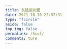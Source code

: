 ```yaml
---
title: 友链朋友圈
date: 2021-10-16 22:37:31
type: "fcircle"
aside: false
top_img: false
permalink: /hcof/
comments: ture
---
```


<script>
  window.circle_config = {
    api: 'http://circle.dorakika.cn' //你的朋友圈地址，不要加 '/'
  }
</script>

<script defer="defer" type="module" src="https://cdn.jsdelivr.net/gh/612901/661111@main/js/fcircle-module.js/"></script>
<link href="https://cdn.jsdelivr.net/gh/612901/661111@main/js/circle.css/" rel="stylesheet" />
<script defer="defer" src="https://cdn.jsdelivr.net/gh/612901/661111@main/js/circle.js/" nomodule></script>
<div id="app"></div>
